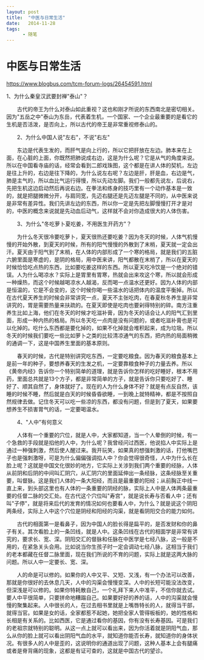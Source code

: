```yaml
---
layout: post
title:  "中医与日常生活"
date:   2014-11-28
tags:
      - 随笔
---
```


# 中医与日常生活


https://www.blogbus.com/tcm-forum-logs/26454591.html



1、为什么秦皇汉武要封禅"泰山"？

　　古代的帝王为什么对泰山如此重视？这也和刚才所说的东西南北是密切相关。因为"五岳之中"泰山为东岳，代表着生机，一个国家、一个企业最重要的是看它的生机是否活泼，是否向上，所以古代的帝王是非常重视修泰山的。

　　2、为什么中国人说"左右"，不说"右左" 

　　东边是代表生发的，而肝气是向上行的，所以它把肝放在左边。肺本来在上面，在心脏的上面，你既然把肺说成右边，这是为什么呢？它是从气的角度来说。所以在中国看寺庙的话，经常会看到二郎戏珠图，这个都是在讲人体的契机，左边是往上升的，右边是往下降的，为什么说左右呢？左边是肝，肝是血，右边是气，肺是主气的，所以血比气运行得慢，所以先动左脚。我们一般都先说左，后说右，先把生机这边启动然后再说右边。在拳法和练身的技巧里有一个动作基本是一致的，就是把腿微微分开，与肩同宽，先迈右腿还是先迈左腿是不同的，从中医来说是非常有差异性。我们先讲左边的东西，所以你一定是先把左脚慢慢打开才是对的，中医的概念来说就是先动血后动气，这样就不会对你造成很大的人体伤害。

　　3、为什么"冬吃萝卜夏吃姜，不用医生开药方"？ 

　　为什么冬天很冷要吃萝卜，夏天很热还要吃姜？因为冬天的时候，人体气机慢慢的开始外散，到夏天的时候，所有的阳气慢慢的外散到了末梢，夏天就一定会出汗。夏天由于阳气到了末梢，在人体的内部形成了一个寒的格局，就是我们的五脏六腑里面是寒虚的，是阴的格局，用中医来讲，阳气都散在末梢了，所以在夏天的时候恰恰吃点热的东西，比如要吃姜这样的东西。所以夏天吃冷饮是一个绝对的错误。人为什么喝凉水？实际上是胃里有胃寒，热就会出来攻这个寒，所以就会形成一种燥热，而这个时候越喝凉水人越渴，反而喝一点温水还更好。因为人体的内部是恒温的，它是不会变的，这个时候你喝一些温水的话把体内的温度平衡掉。所以在古代夏天养生的时候会非常讲究一点，夏天不主张吃肉，在春夏秋冬养生是非常讲究的，胃是需要热量来扶疏的。在夏天即使是吃肉也要剁得特别的碎。南方注重养生比如上海，他们在冬天的时候才吃滋补膏，因为冬天的话会让人的阳气汇到里面，形成一种内热的格局。所以冬天吃一点肉是没有问题的，或者吃滋补膏也是可以化掉的。吃什么东西都是要化掉的，如果不化掉就会堆积起来，成为垃圾。所以冬天的时候我们要吃一些比如萝卜之类的比较清凉通气的东西，把内热的局面稍微的通调一下，这是中国养生里面的基本原则。

　　春天的时候，古代是特别讲究吃东西，一定要吃粮食。因为春天的粮食基本上是前一年的种子，要想养春天的生发之机，一定要靠粮食种子的力量去养。所以《黄帝内经》告诉你一个特别简单的道理，就是告诉你怎样的吃好睡好，根本不用药，里面总共就是13个方子，都是非常简单的方子，就是告诉你只要吃好了、睡好了、顺其自然了，身体就好了。现在的人为什么身体不好？就是有点反自然，该睡的时候不睡，然后就是白天的时候昏昏欲睡，一到晚上就特精神，都是不按照自然规律去做。记住冬天可以吃一些凉的东西，都没有问题，但是到了夏天，如果要想养生不损害胃气的话，一定要喝温水。

　　4、"人中"有何意义

　　人体有一个重要的穴位，就是人中，大家都知道，当一个人晕倒的时候，有一个急救的手段就是掐他的人中，为什么呢？我曾经问过西医，他说掐人中实际上是通过一种强刺激，然后使人醒过来。我开玩笑，如果真的想强刺激的话，打他嘴巴子也是强刺激呀，可是为什么偏偏强调掐人中？你会觉得很奇怪，人中为什么长在脸上呢？这就是中国文化很妙的地方，它实际上关涉到我们两个重要的经脉，人体从前阴和后阴的中间叫汇阴穴，从汇阴穴的里面延伸出一条经脉，这条经脉至关重要，叫督脉。这是我们人体的一条大阳经，而且是最重要的阳经；从前胸正中线一直上来，到头部这里也有人体的一条重要的阴经的脉，实际上人中是人体两条最重要的任督二脉的交汇处。在古代这个穴位叫"寿宫"，就是说长寿与否看人中；还有叫"子停"，就是将来后代的发育的情况如何也要看人中，为什么？就是说这个阴阳两条经，实际上人中这个穴位是阴经和阳经的沟渠，就是看阴阳交合的能力如何。

　　古代的相面第一是看鼻子，因为中国人的脸长得是扁平的，是否发财和你的鼻子有关。其次看脸上的一条凹线，就是人中。这条凹线在古代的相面学是非常有讲究的，要求长、宽、深。阴阳交汇的督脉和任脉在中医学是七经八脉，这一般是不用的，在紧急关头会用。比如说当你生孩子时一定会调动七经八脉，这相当于我们的老本都藏在任督二脉里面，现在我们所说的不育的问题，实际上就是这两大脉的问题。所以人中一定要长、宽、深。

　　人的命是可以修的。如果你的人中又平、又短、又浅，有一个办法可以改善，那就是你很好的去休息几天，人中的沟渠会慢慢变深。人中的长短可能没法改变，但深浅是可以修的。如果你特耗散自己，一个礼拜下来人中准平，不信你就去试。要人中平很简单，只要拼命地糟蹋自己。如果要好好的养的话，人中的沟渠就会慢慢的聚集起来。人中很长的人，在过去相书里就是上嘴唇特长的人，就得当干部，就得当官。如果是女的话，全家都惹不起她，她把全家人管得板板的，她的性格和长相是有关系的。比如西医，它是通过看你的基因，你有没有长寿基因。可是我们的老祖宗就特别的聪明。从这一点上就可以看出来，因为你活着就是阴阳气血，那么从你的脸上就可以看出阴阳气血的水平，就知道你能否长寿，就知道你的身体状况。有很多人的人中是歪的，这说明你的通道出现了问题，这种人基本上会有腿痛或者是脊背痛的现象，这都是有证可查的，这就是中国古代的望诊。



